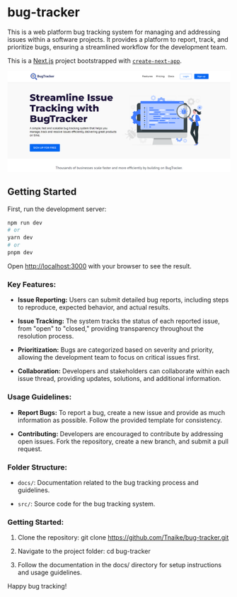 # bug-tracker
This is a web platform bug tracking system for managing and addressing issues within a software projects. It provides a platform to report, track, and prioritize bugs, ensuring a streamlined workflow for the development team.

This is a [Next.js](https://nextjs.org/) project bootstrapped with [`create-next-app`](https://github.com/vercel/next.js/tree/canary/packages/create-next-app).

![alt text](image.png)

## Getting Started

First, run the development server:

```bash
npm run dev
# or
yarn dev
# or
pnpm dev
```

Open [http://localhost:3000](http://localhost:3000) with your browser to see the result.

### Key Features:

- **Issue Reporting:** Users can submit detailed bug reports, including steps to reproduce, expected behavior, and actual results.

- **Issue Tracking:** The system tracks the status of each reported issue, from "open" to "closed," providing transparency throughout the resolution process.

- **Prioritization:** Bugs are categorized based on severity and priority, allowing the development team to focus on critical issues first.

- **Collaboration:** Developers and stakeholders can collaborate within each issue thread, providing updates, solutions, and additional information.

### Usage Guidelines:

- **Report Bugs:** To report a bug, create a new issue and provide as much information as possible. Follow the provided template for consistency.

- **Contributing:** Developers are encouraged to contribute by addressing open issues. Fork the repository, create a new branch, and submit a pull request.

### Folder Structure:

- `docs/`: Documentation related to the bug tracking process and guidelines.

- `src/`: Source code for the bug tracking system.

### Getting Started:

1. Clone the repository: git clone https://github.com/Tnaike/bug-tracker.git

2. Navigate to the project folder: cd bug-tracker

3. Follow the documentation in the docs/ directory for setup instructions and usage guidelines.

Happy bug tracking!
